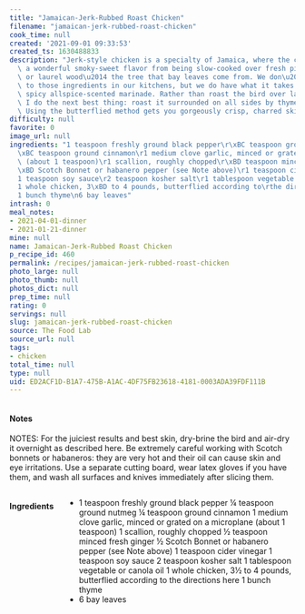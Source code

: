 ```yaml
---
title: "Jamaican-Jerk-Rubbed Roast Chicken"
filename: "jamaican-jerk-rubbed-roast-chicken"
cook_time: null
created: '2021-09-01 09:33:53'
created_ts: 1630488833
description: "Jerk-style chicken is a specialty of Jamaica, where the chicken gets\
  \ a wonderful smoky-sweet flavor from being slow-cooked over fresh pimento wood\
  \ or laurel wood\u2014 the tree that bay leaves come from. We don\u2019t have access\
  \ to those ingredients in our kitchens, but we do have what it takes to make the\
  \ spicy allspice-scented marinade. Rather than roast the bird over laurel wood,\
  \ I do the next best thing: roast it surrounded on all sides by thyme and bay leaves.\
  \ Using the butterflied method gets you gorgeously crisp, charred skin."
difficulty: null
favorite: 0
image_url: null
ingredients: "1 teaspoon freshly ground black pepper\r\xBC teaspoon ground nutmeg\r\
  \xBC teaspoon ground cinnamon\r1 medium clove garlic, minced or grated on a microplane\
  \ (about 1 teaspoon)\r1 scallion, roughly chopped\r\xBD teaspoon minced fresh ginger\r\
  \xBD Scotch Bonnet or habanero pepper (see Note above)\r1 teaspoon cider vinegar\r\
  1 teaspoon soy sauce\r2 teaspoon kosher salt\r1 tablespoon vegetable or canola oil\r\
  1 whole chicken, 3\xBD to 4 pounds, butterflied according to\rthe directions here\r\
  1 bunch thyme\n6 bay leaves"
intrash: 0
meal_notes:
- 2021-04-01-dinner
- 2021-01-21-dinner
mine: null
name: Jamaican-Jerk-Rubbed Roast Chicken
p_recipe_id: 460
permalink: /recipes/jamaican-jerk-rubbed-roast-chicken
photo_large: null
photo_thumb: null
photos_dict: null
prep_time: null
rating: 0
servings: null
slug: jamaican-jerk-rubbed-roast-chicken
source: The Food Lab
source_url: null
tags:
- chicken
total_time: null
type: null
uid: ED2ACF1D-B1A7-475B-A1AC-4DF75FB23618-4181-0003ADA39FDF111B
---
```

<div class="columns large-7 small-12" id="writeup">		<div id="notes"><h4>Notes</h4>
<div class="box box-notes"><p>NOTES: For the juiciest results and best skin, dry-brine the bird and air-dry it overnight as described here. Be extremely careful working with Scotch bonnets or habaneros: they are very hot and their oil can cause skin and eye irritations. Use a separate cutting board, wear latex gloves if you have them, and wash all surfaces and knives immediately after slicing them.</p>
</div></div>	</div><!-- #writeup -->
</div><!-- #row-one -->
<div class="row" id="row-two">	<div class="columns large-4 small-12" id="ingredients"><h4>Ingredients</h4><div class="box box-ingredients content"><ul>
<li>1 teaspoon freshly ground black pepper
¼ teaspoon ground nutmeg
¼ teaspoon ground cinnamon
1 medium clove garlic, minced or grated on a microplane (about 1 teaspoon)
1 scallion, roughly chopped
½ teaspoon minced fresh ginger
½ Scotch Bonnet or habanero pepper (see Note above)
1 teaspoon cider vinegar
1 teaspoon soy sauce
2 teaspoon kosher salt
1 tablespoon vegetable or canola oil
1 whole chicken, 3½ to 4 pounds, butterflied according to
the directions here
1 bunch thyme</li>
<li>6 bay leaves</li>
</ul>
</div>	</div>	<div class="columns large-6 small-12" id="directions">	</div>